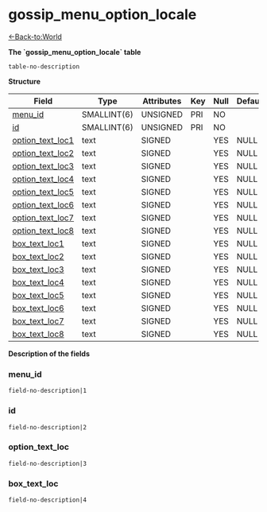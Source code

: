 # gossip\_menu\_option\_locale

[<-Back-to:World](database-world.md)

**The \`gossip\_menu\_option\_locale\` table**

`table-no-description`

**Structure**

| Field                  | Type        | Attributes | Key | Null | Default | Extra | Comment |
|------------------------|-------------|------------|-----|------|---------|-------|---------|
| [menu_id][1]           | SMALLINT(6) | UNSIGNED   | PRI | NO   |         |       |         |
| [id][2]                | SMALLINT(6) | UNSIGNED   | PRI | NO   |         |       |         |
| [option_text_loc1][3]  | text        | SIGNED     |     | YES  | NULL    |       |         |
| [option_text_loc2][4]  | text        | SIGNED     |     | YES  | NULL    |       |         |
| [option_text_loc3][5]  | text        | SIGNED     |     | YES  | NULL    |       |         |
| [option_text_loc4][6]  | text        | SIGNED     |     | YES  | NULL    |       |         |
| [option_text_loc5][7]  | text        | SIGNED     |     | YES  | NULL    |       |         |
| [option_text_loc6][8]  | text        | SIGNED     |     | YES  | NULL    |       |         |
| [option_text_loc7][9]  | text        | SIGNED     |     | YES  | NULL    |       |         |
| [option_text_loc8][10] | text        | SIGNED     |     | YES  | NULL    |       |         |
| [box_text_loc1][11]    | text        | SIGNED     |     | YES  | NULL    |       |         |
| [box_text_loc2][12]    | text        | SIGNED     |     | YES  | NULL    |       |         |
| [box_text_loc3][13]    | text        | SIGNED     |     | YES  | NULL    |       |         |
| [box_text_loc4][14]    | text        | SIGNED     |     | YES  | NULL    |       |         |
| [box_text_loc5][15]    | text        | SIGNED     |     | YES  | NULL    |       |         |
| [box_text_loc6][16]    | text        | SIGNED     |     | YES  | NULL    |       |         |
| [box_text_loc7][17]    | text        | SIGNED     |     | YES  | NULL    |       |         |
| [box_text_loc8][18]    | text        | SIGNED     |     | YES  | NULL    |       |         |

[1]: #menu_id
[2]: #id
[3]: #option_text_loc1
[4]: #option_text_loc2
[5]: #option_text_loc3
[6]: #option_text_loc4
[7]: #option_text_loc5
[8]: #option_text_loc6
[9]: #option_text_loc7
[10]: #option_text_loc8
[11]: #box_text_loc1
[12]: #box_text_loc2
[13]: #box_text_loc3
[14]: #box_text_loc4
[15]: #box_text_loc5
[16]: #box_text_loc6
[17]: #box_text_loc7
[18]: #box_text_loc8

**Description of the fields**

### menu\_id

`field-no-description|1`

### id

`field-no-description|2`

### option\_text\_loc

`field-no-description|3`

### box\_text\_loc

`field-no-description|4`

